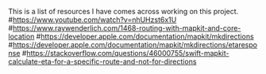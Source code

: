 This is a list of resources I have comes across working on this project.
#https://www.youtube.com/watch?v=nhUHzst6x1U
#https://www.raywenderlich.com/1468-routing-with-mapkit-and-core-location
#https://developer.apple.com/documentation/mapkit/mkdirections
#https://developer.apple.com/documentation/mapkit/mkdirections/etaresponse
#https://stackoverflow.com/questions/46000755/swift-mapkit-calculate-eta-for-a-specific-route-and-not-for-directions
